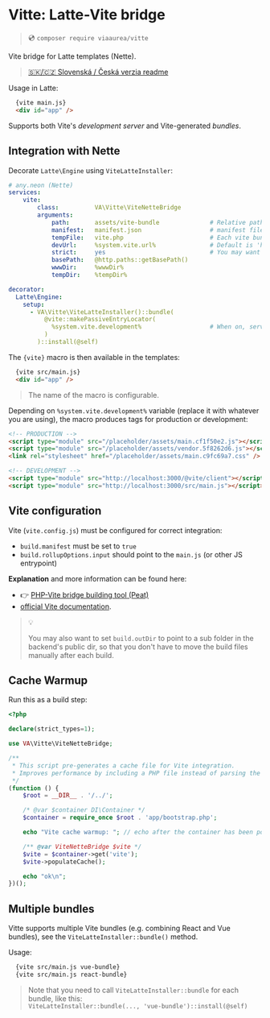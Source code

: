 # Vitte: Latte-Vite bridge

> 💿 `composer require viaaurea/vitte`

Vite bridge for Latte templates (Nette).

>
> [🇸🇰/🇨🇿 Slovenská / Česká verzia readme](readme.cs+sk.md)
>

Usage in Latte:
```html
  {vite main.js}
  <div id="app" />
```

Supports both Vite's _development server_ and Vite-generated _bundles_.


## Integration with Nette

Decorate `Latte\Engine` using `ViteLatteInstaller`:

```yaml
# any.neon (Nette)
services:
    vite:
        class:          VA\Vitte\ViteNetteBridge
        arguments:
            path:       assets/vite-bundle              # Relative path from www dir to the manifest file
            manifest:   manifest.json                   # manifest file name
            tempFile:   vite.php                        # Each vite bundle must have a dedicated cache file.
            devUrl:     %system.vite.url%               # Default is 'http://localhost:3000'
            strict:     yes                             # You may want to turn strict mode on in development only
            basePath:   @http.paths::getBasePath()
            wwwDir:     %wwwDir%
            tempDir:    %tempDir%

decorator:
  Latte\Engine:
    setup:
      - VA\Vitte\ViteLatteInstaller()::bundle(
          @vite::makePassiveEntryLocator(
            %system.vite.development%                   # When on, serves links to Vite dev-server only
          )
        )::install(@self)
```

The `{vite}` macro is then available in the templates:
```html
  {vite src/main.js}
  <div id="app" />
```

> The name of the macro is configurable.

Depending on `%system.vite.development%` variable (replace it with whatever you are using),
the macro produces tags for production or development:

```html
<!-- PRODUCTION -->
<script type="module" src="/placeholder/assets/main.cf1f50e2.js"></script>
<script type="module" src="/placeholder/assets/vendor.5f8262d6.js"></script>
<link rel="stylesheet" href="/placeholder/assets/main.c9fc69a7.css" />

<!-- DEVELOPMENT -->
<script type="module" src="http://localhost:3000/@vite/client"></script>
<script type="module" src="http://localhost:3000/src/main.js"></script>
```


## Vite configuration

Vite (`vite.config.js`) must be configured for correct integration:

- `build.manifest` must be set to `true`
- `build.rollupOptions.input` should point to the `main.js` (or other JS entrypoint)

**Explanation** and more information can be found here:
- 👉 [PHP-Vite bridge building tool (Peat)](https://github.com/dakujem/peat#vite)
- [official Vite documentation](https://vitejs.dev/guide/backend-integration.html).

> 💡
>
> You may also want to set `build.outDir` to point to a sub folder in the backend's public dir,
> so that you don't have to move the build files manually after each build.


## Cache Warmup

Run this as a build step:
```php
<?php

declare(strict_types=1);

use VA\Vitte\ViteNetteBridge;

/**
 * This script pre-generates a cache file for Vite integration.
 * Improves performance by including a PHP file instead of parsing the JSON manifest. Useful in production environments.
 */
(function () {
    $root = __DIR__ . '/../';

    /* @var $container DI\Container */
    $container = require_once $root . 'app/bootstrap.php';

    echo "Vite cache warmup: "; // echo after the container has been populated

    /** @var ViteNetteBridge $vite */
    $vite = $container->get('vite');
    $vite->populateCache();

    echo "ok\n";
})();
```


## Multiple bundles

Vitte supports multiple Vite bundles (e.g. combining React and Vue bundles),
see the `ViteLatteInstaller::bundle()` method.

Usage:
```html
  {vite src/main.js vue-bundle}
  {vite src/main.js react-bundle}
```

> Note that you need to call `ViteLatteInstaller::bundle` for each bundle, like this:\
> `ViteLatteInstaller::bundle(..., 'vue-bundle')::install(@self)`


